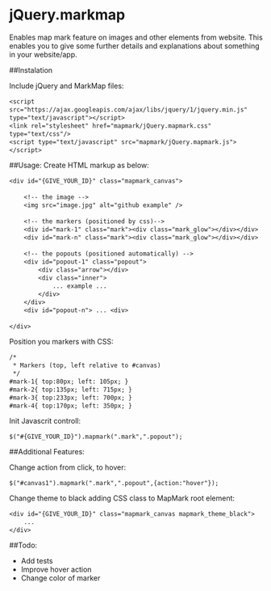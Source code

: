 # jQuery.markmap

Enables map mark feature on images and other elements from website. This enables you to give some further details
and explanations about something in your website/app.

##Instalation 

Include jQuery and MarkMap files:

	<script src="https://ajax.googleapis.com/ajax/libs/jquery/1/jquery.min.js" type="text/javascript"></script>
	<link rel="stylesheet" href="mapmark/jQuery.mapmark.css" type="text/css"/>
	<script type="text/javascript" src="mapmark/jQuery.mapmark.js"></script> 

##Usage:
Create HTML markup as below:

	<div id="{GIVE_YOUR_ID}" class="mapmark_canvas">
	
		<!-- the image -->
		<img src="image.jpg" alt="github example" />
		
		<!-- the markers (positioned by css)--> 
		<div id="mark-1" class="mark"><div class="mark_glow"></div></div>
		<div id="mark-n" class="mark"><div class="mark_glow"></div></div>

		<!-- the popouts (positioned automatically) -->
		<div id="popout-1" class="popout">
			<div class="arrow"></div>
			<div class="inner">
				... example ...
			</div>
		</div>
		<div id="popout-n"> ... <div>

	</div>

Position you markers with CSS:

	/*
	 * Markers (top, left relative to #canvas)
	 */
	#mark-1{ top:80px; left: 105px; }
	#mark-2{ top:135px; left: 715px; }
	#mark-3{ top:233px; left: 700px; }
	#mark-4{ top:170px; left: 350px; }
	
Init Javascrit controll:

	$("#{GIVE_YOUR_ID}").mapmark(".mark",".popout");	

##Additional Features:

Change action from click, to hover:
	
	$("#canvas1").mapmark(".mark",".popout",{action:"hover"});

Change theme to black adding CSS class to MapMark root element:
	
	<div id="{GIVE_YOUR_ID}" class="mapmark_canvas mapmark_theme_black">
		...
	</div>

##Todo:

* Add tests
* Improve hover action
* Change color of marker
